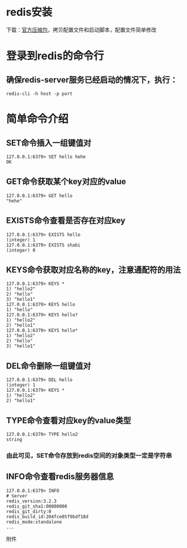 # redis安装 #
下载：[官方压缩包](http://download.redis.io/releases/redis-3.2.3.tar.gz)，拷贝配置文件和启动脚本，配置文件简单修改
# 登录到redis的命令行 #
## 确保redis-server服务已经启动的情况下，执行： ##

    redis-cli -h host -p port
# 简单命令介绍 #
## SET命令插入一组键值对 ##
    127.0.0.1:6379> SET hello hehe
    OK
## GET命令获取某个key对应的value ##
    127.0.0.1:6379> GET hello
    "hehe"
## EXISTS命令查看是否存在对应key ##
    127.0.0.1:6379> EXISTS hello
    (integer) 1
    127.0.0.1:6379> EXISTS shabi
    (integer) 0
## KEYS命令获取对应名称的key，注意通配符的用法 ##
    127.0.0.1:6379> KEYS *
    1) "hello2"
    2) "hello"
    3) "hello1"
    127.0.0.1:6379> KEYS hello
    1) "hello"
    127.0.0.1:6379> KEYS hello?
    1) "hello2"
    2) "hello1"
    127.0.0.1:6379> KEYS hello*
    1) "hello2"
    2) "hello"
    3) "hello1"
## DEL命令删除一组键值对 ##
    127.0.0.1:6379> DEL hello
    (integer) 1
    127.0.0.1:6379> KEYS *
    1) "hello2"
    2) "hello1"
## TYPE命令查看对应key的value类型 ##
    127.0.0.1:6379> TYPE hello2
    string
### 由此可见，SET命令存放到redis空间的对象类型一定是字符串 ###

## INFO命令查看redis服务器信息 ##
    127.0.0.1:6379> INFO
    # Server
    redis_version:3.2.3
    redis_git_sha1:00000000
    redis_git_dirty:0
    redis_build_id:204fce05f9bdf18d
    redis_mode:standalone
	...

附件